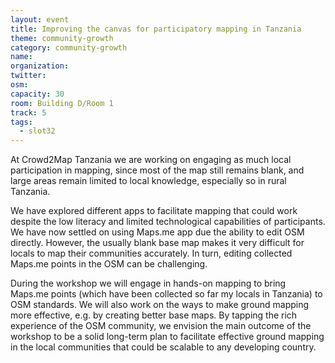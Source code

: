 ```yaml
---
layout: event
title: Improving the canvas for participatory mapping in Tanzania
theme: community-growth
category: community-growth
name: 
organization: 
twitter:
osm:
capacity: 30
room: Building D/Room 1
track: 5
tags:
  - slot32
---
```

At Crowd2Map Tanzania we are working on engaging as much local participation in mapping, since most of the map still remains blank, and large areas remain limited to local knowledge, especially so in rural Tanzania. 

We have explored different apps to facilitate mapping that could work despite the low literacy and limited technological capabilities of participants. We have now settled on using Maps.me app due the ability to edit OSM directly. However, the usually blank base map makes it very difficult for locals to map their communities accurately.  In turn, editing collected Maps.me points in the OSM can be challenging. 

During the workshop we will engage in hands-on mapping to bring Maps.me points (which have been collected so far my locals in Tanzania) to OSM standards. We will also work on the ways to make ground mapping more effective, e.g. by creating better base maps. By tapping the rich experience of the OSM community, we envision the main outcome of the workshop to be a solid long-term plan to facilitate effective ground mapping in the local communities that could be scalable to any developing country.
